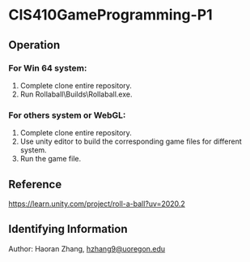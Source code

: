 # **CIS410GameProgramming-P1**
## **Operation**
### For Win 64 system:  
1. Complete clone entire repository.
2. Run Rollaball\Builds\Rollaball.exe.
### For others system or WebGL:
1. Complete clone entire repository.  
2. Use unity editor to build the corresponding game files for different system.  
3. Run the game file.
## **Reference**
https://learn.unity.com/project/roll-a-ball?uv=2020.2
## **Identifying Information**
Author: Haoran Zhang, hzhang9@uoregon.edu

